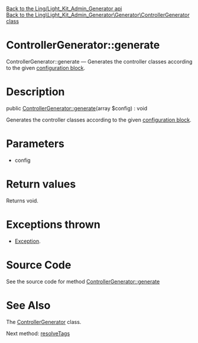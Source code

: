 [Back to the Ling/Light_Kit_Admin_Generator api](https://github.com/lingtalfi/Light_Kit_Admin_Generator/blob/master/doc/api/Ling/Light_Kit_Admin_Generator.md)<br>
[Back to the Ling\Light_Kit_Admin_Generator\Generator\ControllerGenerator class](https://github.com/lingtalfi/Light_Kit_Admin_Generator/blob/master/doc/api/Ling/Light_Kit_Admin_Generator/Generator/ControllerGenerator.md)


ControllerGenerator::generate
================



ControllerGenerator::generate — Generates the controller classes according to the given [configuration block](https://github.com/lingtalfi/Light_Kit_Admin_Generator/blob/master/doc/pages/lkagen-configuration-example.md).




Description
================


public [ControllerGenerator::generate](https://github.com/lingtalfi/Light_Kit_Admin_Generator/blob/master/doc/api/Ling/Light_Kit_Admin_Generator/Generator/ControllerGenerator/generate.md)(array $config) : void




Generates the controller classes according to the given [configuration block](https://github.com/lingtalfi/Light_Kit_Admin_Generator/blob/master/doc/pages/lkagen-configuration-example.md).




Parameters
================


- config

    


Return values
================

Returns void.


Exceptions thrown
================

- [Exception](http://php.net/manual/en/class.exception.php).&nbsp;







Source Code
===========
See the source code for method [ControllerGenerator::generate](https://github.com/lingtalfi/Light_Kit_Admin_Generator/blob/master/Generator/ControllerGenerator.php#L31-L207)


See Also
================

The [ControllerGenerator](https://github.com/lingtalfi/Light_Kit_Admin_Generator/blob/master/doc/api/Ling/Light_Kit_Admin_Generator/Generator/ControllerGenerator.md) class.

Next method: [resolveTags](https://github.com/lingtalfi/Light_Kit_Admin_Generator/blob/master/doc/api/Ling/Light_Kit_Admin_Generator/Generator/ControllerGenerator/resolveTags.md)<br>

